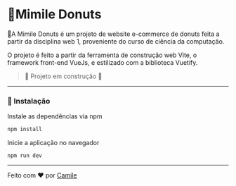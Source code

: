  # 🍩Mimile Donuts

 🚀A Mimile Donuts é um projeto de website e-commerce de donuts feita a partir da disciplina web 1, proveniente do curso de ciência da computação.

O projeto é feito a partir da ferramenta de construção web Vite, o framework front-end VueJs, e estilizado com a biblioteca Vuetify.

> :construction: Projeto em construção :construction:

---

### 🔧 Instalação

Instale as dependências via npm
```bash
npm install
```
Inicie a aplicação no navegador
``` 
npm run dev
```
---

Feito com ❤️ por [Camile](https://github.com/camiledealano)
